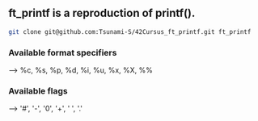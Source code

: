 ## ft_printf is a reproduction of printf().

```bash
git clone git@github.com:Tsunami-S/42Cursus_ft_printf.git ft_printf
```
### Available format specifiers
--> %c, %s, %p, %d, %i, %u, %x, %X, %%  

### Available flags
--> '#', '-', '0', '+', ' ', '.'  
